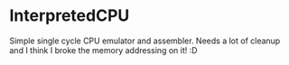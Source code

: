 # InterpretedCPU

Simple single cycle CPU emulator and assembler. Needs a lot of cleanup and I think I broke the memory addressing on it! :D
